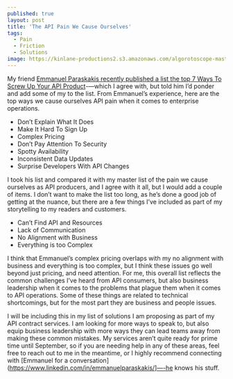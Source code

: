 ```yaml
---
published: true
layout: post
title: 'The API Pain We Cause Ourselves'
tags:
  - Pain
  - Friction
  - Solutions
image: https://kinlane-productions2.s3.amazonaws.com/algorotoscope-master/gone-with-the-wind-dinosaur-stepping-on-lego.jpg
---
```

My friend [Emmanuel Paraskakis recently published a list the top 7 Ways To Screw Up Your API Product](https://www.linkedin.com/posts/emmanuelparaskakis_ive-looked-at-thousands-of-apis-in-my-career-activity-7232105386118373376-oBQ_)-—which I agree with, but told him I’d ponder and add some of my to the list.  From Emmanuel’s experience, here are the top ways we cause ourselves API pain when it comes to enterprise operations.

- Don’t Explain What It Does
- Make It Hard To Sign Up
- Complex Pricing
- Don’t Pay Attention To Security
- Spotty Availability
- Inconsistent Data Updates
- Surprise Developers With API Changes

I took his list and compared it with my master list of the pain we cause ourselves as API producers, and I agree with it all, but I would add a couple of items. I don’t want to make the list too long, as he’s done a good job of getting at the nuance, but there are a few things I’ve included as part of my storytelling to my readers and customers.

- Can’t Find API and Resources
- Lack of Communication
- No Alignment with Business
- Everything is too Complex

I think that Emmanuel’s complex pricing overlaps with my no alignment with business and everything is too complex, but I think these issues go well beyond just pricing, and need attention. For me, this overall list reflects the common challenges I’ve heard from API consumers, but also business leadership when it comes to the problems that plague them when it comes to API operations. Some of these things are related to technical shortcomings, but for the most part they are business and people issues.

I will be including this in my list of solutions I am proposing as part of my API contract services. I am looking for more ways to speak to, but also equip business leadership with more ways they can lead teams away from making these common mistakes. My services aren’t quite ready for prime time until September, so if you are needing help in any of these areas, feel free to reach out to me in the meantime, or I highly recommend connecting with [Emmanuel for a conversation](https://www.linkedin.com/in/emmanuelparaskakis/]—-he knows his stuff.